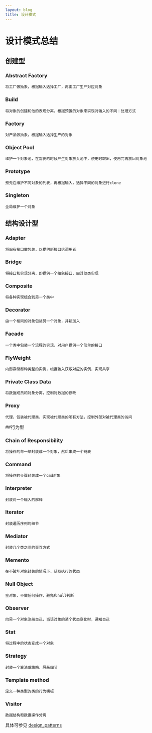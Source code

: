 ```yaml
---
layout: blog
title: 设计模式
---
```


# 设计模式总结
## 创建型
### Abstract Factory
    将工厂做抽象，根据输入选择工厂，再由工厂生产对应对象
### Build
    将对象的创建和他的表现分离，根据预置的对象来实现对输入的不同：处理方式
### Factory
    对产品做抽象，根据输入选择生产的对象
### Object Pool  
    维护一个对象池，在需要的时候产生对象放入池中，使用时取出，使用完再放回对象池
### Prototype
    预先在维护不同对象的列表，再根据输入，选择不同的对象进行clone
### Singleton
    全局维护一个对象
    
## 结构设计型
### Adapter
    将旧有接口做包装，以提供新接口给调用者
### Bridge
    将接口和实现分离，即提供一个抽象接口，由其他类实现
### Composite
    将各种实现组合到另一个类中
### Decorator
    由一个相同的对象包装另一个对象，并新加入
### Facade
    一个类中包装一个流程的实现，对用户提供一个简单的接口
### FlyWeight
    内部存储都种类型的实例，根据输入获取对应的实例，实现共享
### Private Class Data
    将数据成员和对象分离，控制对数据的修改
### Proxy
    代理，包装被代理类，实现被代理类的所有方法，控制外部对被代理类的访问
##行为型
### Chain of Responsibility
    将操作的每一部封装成一个对象，然后串成一个链表
### Command
    将操作的步骤封装成一个cmd对象
### Interpreter
    封装对一个输入的解释
### Iterator
    封装遍历序列的细节
### Mediator
    封装几个类之间的交互方式
### Memento
    在不破坏对象封装的情况下，获取执行的状态
### Null Object
    空对象，不做任何操作，避免和null判断
### Observer
    向另一个对象注册自己，当该对象的某个状态变化时，通知自己
### Stat
    将过程中的状态变成一个对象
### Strategy
    封装一个算法或策略，屏蔽细节
### Template method
    定义一种类型的类的行为模板
### Visitor 
    数据结构和数据操作分离

具体可参见
[design_patterns](https://sourcemaking.com/design_patterns)

